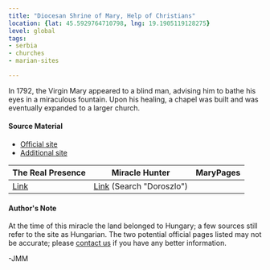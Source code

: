 ```yaml
---
title: "Diocesan Shrine of Mary, Help of Christians"
location: {lat: 45.5929764710798, lng: 19.1905119128275}
level: global
tags:
- serbia
- churches
- marian-sites

---
```



In 1792, the Virgin Mary appeared to a blind man, advising him to bathe his eyes in a miraculous fountain.  Upon his healing, a chapel was built and was eventually expanded to a larger church.

#### Source Material

* [Official site](https://szentkut.eu/)
* [Additional site](https://doroszlo.net/)


| The Real Presence | Miracle Hunter | MaryPages |
| --- | --- | --- |
| [Link](http://www.therealpresence.org/eucharst/misc/BVM/104_DOROSZLO_60x96.pdf) | [Link](https://www.miraclehunter.com/marian_apparitions/approved_apparitions/apparitions_1700-1799.html) (Search "Doroszlo") |  |




#### Author's Note

At the time of this miracle the land belonged to Hungary; a few sources still refer to the site as Hungarian.  The two potential official pages listed may not be accurate; please [contact us](/contact) if you have any better information.

-JMM




